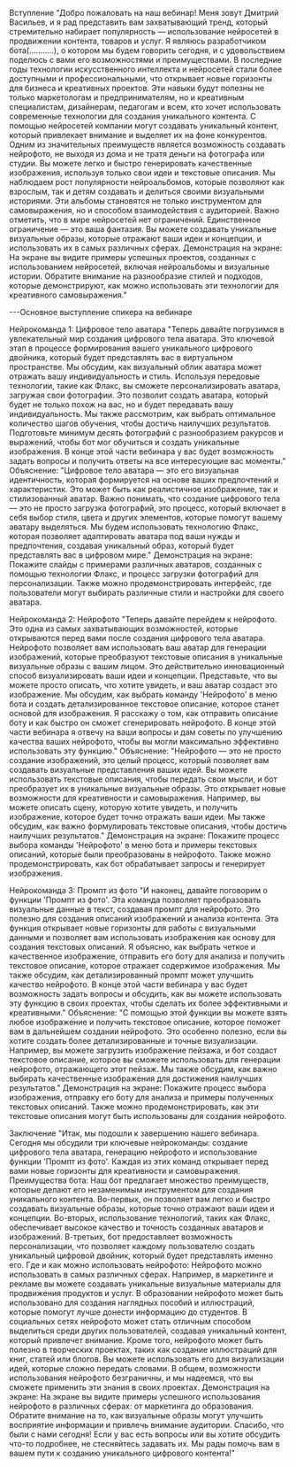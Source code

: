 Вступление
"Добро пожаловать на наш вебинар! Меня зовут Дмитрий Васильев, и я рад представить вам захватывающий тренд, который стремительно набирает популярность — использование нейросетей в продвижении контента, товаров и услуг. Я являюсь разработчиком бота(...........), о котором мы будем говорить сегодня, и с удовольствием поделюсь с вами его возможностями и преимуществами.
В последние годы технологии искусственного интеллекта и нейросетей стали более доступными и профессиональными, что открывает новые горизонты для бизнеса и креативных проектов. Эти навыки будут полезны не только маркетологам и предпринимателям, но и креативным специалистам, дизайнерам, педагогам и всем, кто хочет использовать современные технологии для создания уникального контента.
С помощью нейросетей компании могут создавать уникальный контент, который привлекает внимание и выделяет их на фоне конкурентов. Одним из значительных преимуществ является возможность создавать нейрофото, не выходя из дома и не тратя деньги на фотографа или студии. Вы можете легко и быстро генерировать качественные изображения, используя только свои идеи и текстовые описания. Мы наблюдаем рост популярности нейроальбомов, которые позволяют как взрослым, так и детям создавать и делиться своими визуальными историями. Эти альбомы становятся не только инструментом для самовыражения, но и способом взаимодействия с аудиторией.
Важно отметить, что в мире нейросетей нет ограничений. Единственное ограничение — это ваша фантазия. Вы можете создавать уникальные визуальные образы, которые отражают ваши идеи и концепции, и использовать их в самых различных сферах.
Демонстрация на экране:
На экране вы видите примеры успешных проектов, созданных с использованием нейросетей, включая нейроальбомы и визуальные истории. Обратите внимание на разнообразие стилей и подходов, которые демонстрируют, как можно использовать эти технологии для креативного самовыражения."

---Основное выступление спикера на вебинаре

Нейрокоманда 1: Цифровое тело аватара
"Теперь давайте погрузимся в увлекательный мир создания цифрового тела аватара. Это ключевой этап в процессе формирования вашего уникального цифрового двойника, который будет представлять вас в виртуальном пространстве. Мы обсудим, как визуальный облик аватара может отражать вашу индивидуальность и стиль.
Используя передовые технологии, такие как Флакс, вы сможете персонализировать аватара, загружая свои фотографии. Это позволит создать аватара, который будет не только похож на вас, но и будет передавать вашу индивидуальность. Мы также рассмотрим, как выбрать оптимальное количество шагов обучения, чтобы достичь наилучших результатов. Подготовьте минимум десять фотографий с разнообразием ракурсов и выражений, чтобы бот мог обучиться и создать уникальные изображения. В конце этой части вебинара у вас будет возможность задать вопросы и получить ответы на все интересующие вас моменты."
Объяснение:
"Цифровое тело аватара — это его визуальная идентичность, которая формируется на основе ваших предпочтений и характеристик. Это может быть как реалистичное изображение, так и стилизованный аватар. Важно понимать, что создание цифрового тела — это не просто загрузка фотографий, это процесс, который включает в себя выбор стиля, цвета и других элементов, которые помогут вашему аватару выделяться. Мы будем использовать технологию Флакс, которая позволяет адаптировать аватара под ваши нужды и предпочтения, создавая уникальный образ, который будет представлять вас в цифровом мире."
Демонстрация на экране:
Покажите слайды с примерами различных аватаров, созданных с помощью технологии Флакс, и процесс загрузки фотографий для персонализации. Также можно продемонстрировать интерфейс, где пользователи могут выбирать различные стили и настройки для своего аватара.

Нейрокоманда 2: Нейрофото
"Теперь давайте перейдем к нейрофото. Это одна из самых захватывающих возможностей, которые открываются перед вами после создания цифрового тела аватара. Нейрофото позволяет вам использовать ваш аватар для генерации изображений, которые преобразуют текстовые описания в уникальные визуальные образы с вашим лицом. Это действительно инновационный способ визуализировать ваши идеи и концепции.
Представьте, что вы можете просто описать, что хотите увидеть, и ваш аватар создаст это изображение. Мы обсудим, как выбрать команду 'Нейрофото' в меню бота и создать детализированное текстовое описание, которое станет основой для изображения. Я расскажу о том, как отправить описание боту и как быстро он сможет сгенерировать нейрофото. В конце этой части вебинара я отвечу на ваши вопросы и дам советы по улучшению качества ваших нейрофото, чтобы вы могли максимально эффективно использовать эту функцию."
Объяснение:
"Нейрофото — это не просто создание изображений, это целый процесс, который позволяет вам создавать визуальные представления ваших идей. Вы можете использовать текстовые описания, чтобы передать свои мысли, и бот преобразует их в уникальные визуальные образы. Это открывает новые возможности для креативности и самовыражения. Например, вы можете описать сцену, которую хотите увидеть, и получить изображение, которое будет точно отражать ваши идеи. Мы также обсудим, как важно формулировать текстовые описания, чтобы достичь наилучших результатов."
Демонстрация на экране:
Покажите процесс выбора команды 'Нейрофото' в меню бота и примеры текстовых описаний, которые были преобразованы в нейрофото. Также можно продемонстрировать, как бот обрабатывает запросы и генерирует изображения.

Нейрокоманда 3: Промпт из фото
"И наконец, давайте поговорим о функции 'Промпт из фото'. Эта команда позволяет преобразовать визуальные данные в текст, создавая промпт для нейрофото. Это полезно для создания описаний изображений и анализа контента. Эта функция открывает новые горизонты для работы с визуальными данными и позволяет вам использовать изображения как основу для создания текстовых описаний.
Я объясню, как выбрать четкое и качественное изображение, отправить его боту для анализа и получить текстовое описание, которое отражает содержимое изображения. Мы также обсудим, как детализированный промпт может улучшить качество нейрофото. В конце этой части вебинара у вас будет возможность задать вопросы и обсудить, как вы можете использовать эту функцию в своих проектах, чтобы сделать их более эффективными и креативными."
Объяснение:
"С помощью этой функции вы можете взять любое изображение и получить текстовое описание, которое поможет вам в дальнейшем создании нейрофото. Это особенно полезно, если вы хотите создать более детализированные и точные визуализации. Например, вы можете загрузить изображение пейзажа, и бот создаст текстовое описание, которое вы сможете использовать для генерации нейрофото, отражающего этот пейзаж. Мы также обсудим, как важно выбирать качественные изображения для достижения наилучших результатов."
Демонстрация на экране:
Покажите процесс выбора изображения, отправку его боту для анализа и примеры полученных текстовых описаний. Также можно продемонстрировать, как эти текстовые описания могут быть использованы для создания нейрофото.

Заключение
"Итак, мы подошли к завершению нашего вебинара. Сегодня мы обсудили три ключевые нейрокоманды: создание цифрового тела аватара, генерацию нейрофото и использование функции 'Промпт из фото'. Каждая из этих команд открывает перед вами новые горизонты для креативности и самовыражения.
Преимущества бота:
Наш бот предлагает множество преимуществ, которые делают его незаменимым инструментом для создания уникального контента. Во-первых, он позволяет вам легко и быстро создавать визуальные образы, которые точно отражают ваши идеи и концепции. Во-вторых, использование технологий, таких как Флакс, обеспечивает высокое качество и точность созданных аватаров и изображений. В-третьих, бот предоставляет возможность персонализации, что позволяет каждому пользователю создать уникальный цифровой двойник, который будет представлять именно его.
Где и как можно использовать нейрофото:
Нейрофото можно использовать в самых различных сферах. Например, в маркетинге и рекламе вы можете создавать уникальные визуальные материалы для продвижения продуктов и услуг. В образовании нейрофото может быть использовано для создания наглядных пособий и иллюстраций, которые помогут лучше донести информацию до студентов. В социальных сетях нейрофото может стать отличным способом выделиться среди других пользователей, создавая уникальный контент, который привлечет внимание.
Кроме того, нейрофото может быть полезно в творческих проектах, таких как создание иллюстраций для книг, статей или блогов. Вы можете использовать его для визуализации идей, которые сложно передать словами. В общем, возможности использования нейрофото безграничны, и мы надеемся, что вы сможете применить эти знания в своих проектах.
Демонстрация на экране:
На экране вы видите примеры успешного использования нейрофото в различных сферах: от маркетинга до образования. Обратите внимание на то, как визуальные образы могут улучшить восприятие информации и привлечь внимание аудитории.
Спасибо, что были с нами сегодня! Если у вас есть вопросы или вы хотите обсудить что-то подробнее, не стесняйтесь задавать их. Мы рады помочь вам в вашем пути к созданию уникального цифрового контента!"